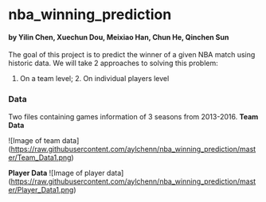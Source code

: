 # nba_winning_prediction
#### by Yilin Chen, Xuechun Dou, Meixiao Han, Chun He, Qinchen Sun
The goal of this project is to predict the winner of a given NBA match using historic data. We will take 2 approaches to solving this problem:
  1. On a team level; 2. On individual players level

### Data
Two files containing games information of 3 seasons from 2013-2016. 
**Team Data**

![Image of team data]
(https://raw.githubusercontent.com/aylchenn/nba_winning_prediction/master/Team_Data1.png)

**Player Data**
![Image of player data]
(https://raw.githubusercontent.com/aylchenn/nba_winning_prediction/master/Player_Data1.png)
